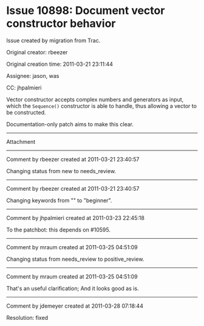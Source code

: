 # Issue 10898: Document vector constructor behavior

Issue created by migration from Trac.

Original creator: rbeezer

Original creation time: 2011-03-21 23:11:44

Assignee: jason, was

CC:  jhpalmieri

Vector constructor accepts complex numbers and generators as input, which the `Sequence()` constructor is able to handle, thus allowing a vector to be constructed.

Documentation-only patch aims to make this clear.


---

Attachment


---

Comment by rbeezer created at 2011-03-21 23:40:57

Changing status from new to needs_review.


---

Comment by rbeezer created at 2011-03-21 23:40:57

Changing keywords from "" to "beginner".


---

Comment by jhpalmieri created at 2011-03-23 22:45:18

To the patchbot: this depends on #10595.


---

Comment by mraum created at 2011-03-25 04:51:09

Changing status from needs_review to positive_review.


---

Comment by mraum created at 2011-03-25 04:51:09

That's an useful clarification; And it looks good as is.


---

Comment by jdemeyer created at 2011-03-28 07:18:44

Resolution: fixed

